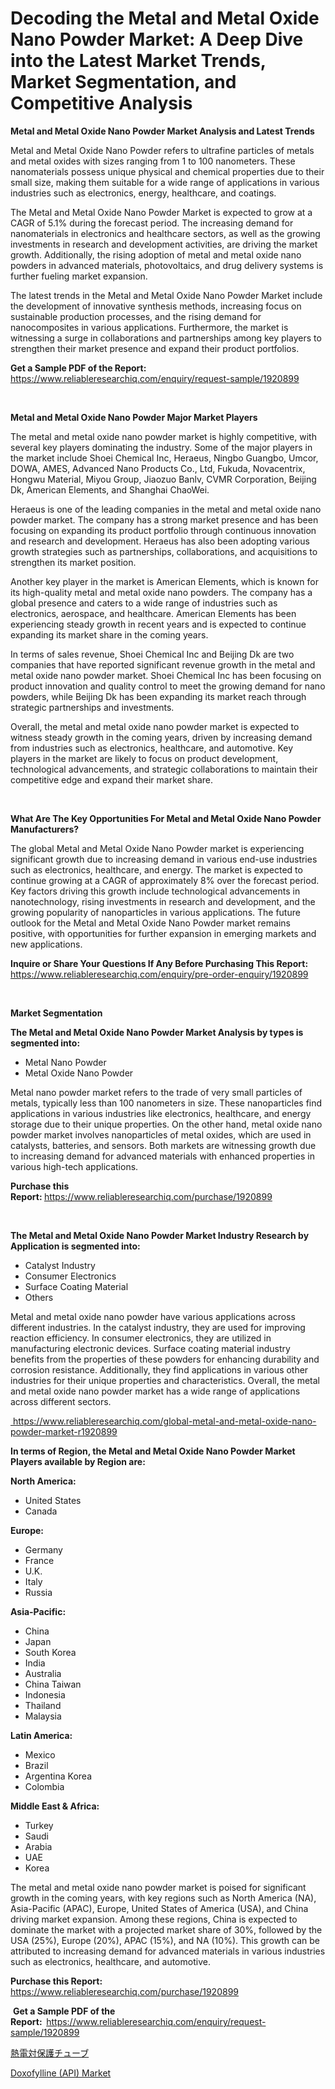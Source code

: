 <p><h1>Decoding the Metal and Metal Oxide Nano Powder Market: A Deep Dive into the Latest Market Trends, Market Segmentation, and Competitive Analysis</h1></p><p><strong>Metal and Metal Oxide Nano Powder Market Analysis and Latest Trends</strong></p>
<p><p>Metal and Metal Oxide Nano Powder refers to ultrafine particles of metals and metal oxides with sizes ranging from 1 to 100 nanometers. These nanomaterials possess unique physical and chemical properties due to their small size, making them suitable for a wide range of applications in various industries such as electronics, energy, healthcare, and coatings.</p><p>The Metal and Metal Oxide Nano Powder Market is expected to grow at a CAGR of 5.1% during the forecast period. The increasing demand for nanomaterials in electronics and healthcare sectors, as well as the growing investments in research and development activities, are driving the market growth. Additionally, the rising adoption of metal and metal oxide nano powders in advanced materials, photovoltaics, and drug delivery systems is further fueling market expansion.</p><p>The latest trends in the Metal and Metal Oxide Nano Powder Market include the development of innovative synthesis methods, increasing focus on sustainable production processes, and the rising demand for nanocomposites in various applications. Furthermore, the market is witnessing a surge in collaborations and partnerships among key players to strengthen their market presence and expand their product portfolios.</p></p>
<p><strong>Get a Sample PDF of the Report:&nbsp;</strong> <a href="https://www.reliableresearchiq.com/enquiry/request-sample/1920899">https://www.reliableresearchiq.com/enquiry/request-sample/1920899</a></p>
<p>&nbsp;</p>
<p><strong>Metal and Metal Oxide Nano Powder Major Market Players</strong></p>
<p><p>The metal and metal oxide nano powder market is highly competitive, with several key players dominating the industry. Some of the major players in the market include Shoei Chemical Inc, Heraeus, Ningbo Guangbo, Umcor, DOWA, AMES, Advanced Nano Products Co., Ltd, Fukuda, Novacentrix, Hongwu Material, Miyou Group, Jiaozuo Banlv, CVMR Corporation, Beijing Dk, American Elements, and Shanghai ChaoWei.</p><p>Heraeus is one of the leading companies in the metal and metal oxide nano powder market. The company has a strong market presence and has been focusing on expanding its product portfolio through continuous innovation and research and development. Heraeus has also been adopting various growth strategies such as partnerships, collaborations, and acquisitions to strengthen its market position.</p><p>Another key player in the market is American Elements, which is known for its high-quality metal and metal oxide nano powders. The company has a global presence and caters to a wide range of industries such as electronics, aerospace, and healthcare. American Elements has been experiencing steady growth in recent years and is expected to continue expanding its market share in the coming years.</p><p>In terms of sales revenue, Shoei Chemical Inc and Beijing Dk are two companies that have reported significant revenue growth in the metal and metal oxide nano powder market. Shoei Chemical Inc has been focusing on product innovation and quality control to meet the growing demand for nano powders, while Beijing Dk has been expanding its market reach through strategic partnerships and investments.</p><p>Overall, the metal and metal oxide nano powder market is expected to witness steady growth in the coming years, driven by increasing demand from industries such as electronics, healthcare, and automotive. Key players in the market are likely to focus on product development, technological advancements, and strategic collaborations to maintain their competitive edge and expand their market share.</p></p>
<p>&nbsp;</p>
<p><strong>What Are The Key Opportunities For Metal and Metal Oxide Nano Powder Manufacturers?</strong></p>
<p><p>The global Metal and Metal Oxide Nano Powder market is experiencing significant growth due to increasing demand in various end-use industries such as electronics, healthcare, and energy. The market is expected to continue growing at a CAGR of approximately 8% over the forecast period. Key factors driving this growth include technological advancements in nanotechnology, rising investments in research and development, and the growing popularity of nanoparticles in various applications. The future outlook for the Metal and Metal Oxide Nano Powder market remains positive, with opportunities for further expansion in emerging markets and new applications.</p></p>
<p><strong>Inquire or Share Your Questions If Any Before Purchasing This Report:</strong> <a href="https://www.reliableresearchiq.com/enquiry/pre-order-enquiry/1920899">https://www.reliableresearchiq.com/enquiry/pre-order-enquiry/1920899</a></p>
<p>&nbsp;</p>
<p><strong>Market Segmentation</strong></p>
<p><strong>The Metal and Metal Oxide Nano Powder Market Analysis by types is segmented into:</strong></p>
<p><ul><li>Metal Nano Powder</li><li>Metal Oxide Nano Powder</li></ul></p>
<p><p>Metal nano powder market refers to the trade of very small particles of metals, typically less than 100 nanometers in size. These nanoparticles find applications in various industries like electronics, healthcare, and energy storage due to their unique properties. On the other hand, metal oxide nano powder market involves nanoparticles of metal oxides, which are used in catalysts, batteries, and sensors. Both markets are witnessing growth due to increasing demand for advanced materials with enhanced properties in various high-tech applications.</p></p>
<p><strong>Purchase this Report:&nbsp;</strong><a href="https://www.reliableresearchiq.com/purchase/1920899">https://www.reliableresearchiq.com/purchase/1920899</a></p>
<p>&nbsp;</p>
<p><strong>The Metal and Metal Oxide Nano Powder Market Industry Research by Application is segmented into:</strong></p>
<p><ul><li>Catalyst Industry</li><li>Consumer Electronics</li><li>Surface Coating Material</li><li>Others</li></ul></p>
<p><p>Metal and metal oxide nano powder have various applications across different industries. In the catalyst industry, they are used for improving reaction efficiency. In consumer electronics, they are utilized in manufacturing electronic devices. Surface coating material industry benefits from the properties of these powders for enhancing durability and corrosion resistance. Additionally, they find applications in various other industries for their unique properties and characteristics. Overall, the metal and metal oxide nano powder market has a wide range of applications across different sectors.</p></p>
<p><a href="https://www.reliableresearchiq.com/global-metal-and-metal-oxide-nano-powder-market-r1920899">&nbsp;https://www.reliableresearchiq.com/global-metal-and-metal-oxide-nano-powder-market-r1920899</a></p>
<p><strong>In terms of Region, the Metal and Metal Oxide Nano Powder Market Players available by Region are:</strong></p>
<p>
    <p> <strong> North America: </strong>
        <ul>
            <li>United States</li>
            <li>Canada</li>
        </ul>
        </p> 
    <p> <strong> Europe: </strong>
        <ul>
            <li>Germany</li>
            <li>France</li>
            <li>U.K.</li>
            <li>Italy</li>
            <li>Russia</li>
        </ul>
        </p> 
    <p> <strong> Asia-Pacific: </strong>
        <ul>
            <li>China</li>
            <li>Japan</li>
            <li>South Korea</li>
            <li>India</li>
            <li>Australia</li>
            <li>China Taiwan</li>
            <li>Indonesia</li>
            <li>Thailand</li>
            <li>Malaysia</li>
        </ul>
        </p> 
    <p> <strong> Latin America: </strong>
        <ul>
            <li>Mexico</li>
            <li>Brazil</li>
            <li>Argentina Korea</li>
            <li>Colombia</li>
        </ul>
        </p> 
    <p> <strong> Middle East & Africa: </strong>
        <ul>
            <li>Turkey</li>
            <li>Saudi</li>
            <li>Arabia</li>
            <li>UAE</li>
            <li>Korea</li>
        </ul>
    </p>
    </p>
<p><p>The metal and metal oxide nano powder market is poised for significant growth in the coming years, with key regions such as North America (NA), Asia-Pacific (APAC), Europe, United States of America (USA), and China driving market expansion. Among these regions, China is expected to dominate the market with a projected market share of 30%, followed by the USA (25%), Europe (20%), APAC (15%), and NA (10%). This growth can be attributed to increasing demand for advanced materials in various industries such as electronics, healthcare, and automotive.</p></p>
<p><strong>Purchase this Report: </strong><a href="https://www.reliableresearchiq.com/purchase/1920899">https://www.reliableresearchiq.com/purchase/1920899</a></p>
<p>&nbsp;<strong>Get a Sample PDF of the Report:&nbsp;&nbsp;</strong><a href="https://www.reliableresearchiq.com/enquiry/request-sample/1920899">https://www.reliableresearchiq.com/enquiry/request-sample/1920899</a></p>
<p><strong></strong></p>
<p><p><a href="https://github.com/nxboeu02965442/Market-Research-Report-List-3/blob/main/40163095319.md">熱電対保護チューブ</a></p><p><a href="https://github.com/faniayasa/Market-Research-Report-List-1/blob/main/doxofylline-api-market.md">Doxofylline (API) Market</a></p></p>